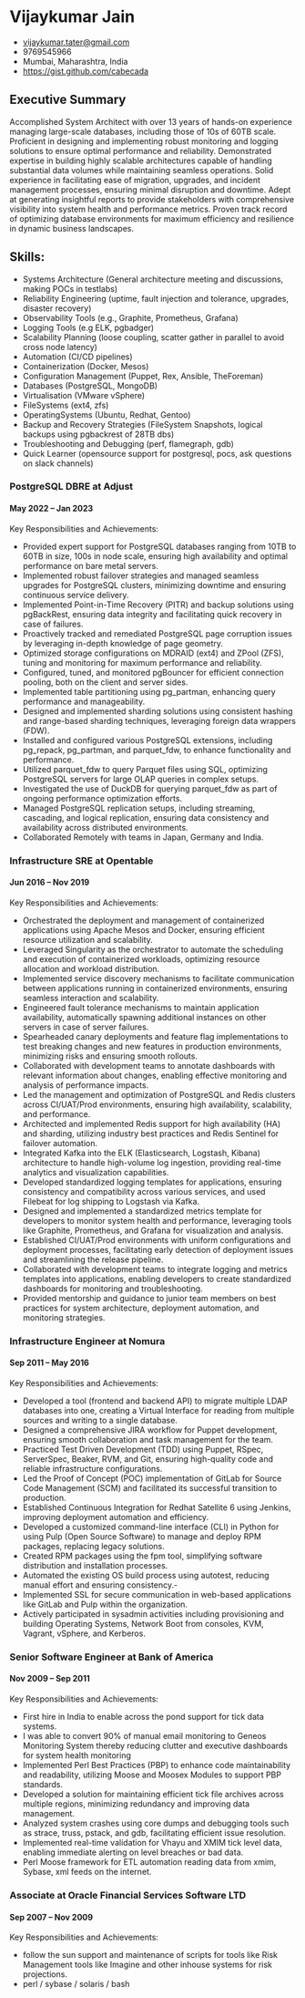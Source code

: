 # Vijaykumar Jain
  - vijaykumar.tater@gmail.com
  - 9769545966
  - Mumbai, Maharashtra, India
  - https://gist.github.com/cabecada

## Executive Summary
Accomplished System Architect with over 13 years of hands-on experience managing large-scale databases, including those of 10s of 60TB scale. Proficient in designing and implementing robust monitoring and logging solutions to ensure optimal performance and reliability. Demonstrated expertise in building highly scalable architectures capable of handling substantial data volumes while maintaining seamless operations. Solid experience in facilitating ease of migration, upgrades, and incident management processes, ensuring minimal disruption and downtime. Adept at generating insightful reports to provide stakeholders with comprehensive visibility into system health and performance metrics. Proven track record of optimizing database environments for maximum efficiency and resilience in dynamic business landscapes.

## Skills:

* Systems Architecture               (General architecture meeting and discussions, making POCs in testlabs)  
* Reliability Engineering            (uptime, fault injection and tolerance, upgrades, disaster recovery)
* Observability Tools                (e.g., Graphite, Prometheus, Grafana)
* Logging Tools                      (e.g ELK, pgbadger)
* Scalability Planning               (loose coupling, scatter gather in parallel to avoid cross node latency)
* Automation                         (CI/CD pipelines)
* Containerization                   (Docker, Mesos)
* Configuration Management           (Puppet, Rex, Ansible, TheForeman)
* Databases                          (PostgreSQL, MongoDB)
* Virtualisation                     (VMware vSphere)
* FileSystems                        (ext4, zfs)
* OperatingSystems                   (Ubuntu, Redhat, Gentoo)
* Backup and Recovery Strategies     (FileSystem Snapshots, logical backups using pgbackrest of 28TB dbs)
* Troubleshooting and Debugging      (perf, flamegraph, gdb) 
* Quick Learner                      (opensource support for postgresql, pocs, ask questions on slack channels)  

### PostgreSQL DBRE at Adjust
#### May 2022 – Jan 2023

Key Responsibilities and Achievements:
- Provided expert support for PostgreSQL databases ranging from 10TB to 60TB in size, 100s in node scale, ensuring high availability and optimal performance on bare metal servers.
- Implemented robust failover strategies and managed seamless upgrades for PostgreSQL clusters, minimizing downtime and ensuring continuous service delivery.
- Implemented Point-in-Time Recovery (PITR) and backup solutions using pgBackRest, ensuring data integrity and facilitating quick recovery in case of failures.
- Proactively tracked and remediated PostgreSQL page corruption issues by leveraging in-depth knowledge of page geometry.
- Optimized storage configurations on MDRAID (ext4) and ZPool (ZFS), tuning and monitoring for maximum performance and reliability.
- Configured, tuned, and monitored pgBouncer for efficient connection pooling, both on the client and server sides.
- Implemented table partitioning using pg_partman, enhancing query performance and manageability.
- Designed and implemented sharding solutions using consistent hashing and range-based sharding techniques, leveraging foreign data wrappers (FDW).
- Installed and configured various PostgreSQL extensions, including pg_repack, pg_partman, and parquet_fdw, to enhance functionality and performance.
- Utilized parquet_fdw to query Parquet files using SQL, optimizing PostgreSQL servers for large OLAP queries in complex setups.
- Investigated the use of DuckDB for querying parquet_fdw as part of ongoing performance optimization efforts.
- Managed PostgreSQL replication setups, including streaming, cascading, and logical replication, ensuring data consistency and availability across distributed environments.
- Collaborated Remotely with teams in Japan, Germany and India.


### Infrastructure SRE at Opentable
#### Jun 2016 – Nov 2019
Key Responsibilities and Achievements:
- Orchestrated the deployment and management of containerized applications using Apache Mesos and Docker, ensuring efficient resource utilization and scalability.
- Leveraged Singularity as the orchestrator to automate the scheduling and execution of containerized workloads, optimizing resource allocation and workload distribution.
- Implemented service discovery mechanisms to facilitate communication between applications running in containerized environments, ensuring seamless interaction and scalability.
- Engineered fault tolerance mechanisms to maintain application availability, automatically spawning additional instances on other servers in case of server failures.
- Spearheaded canary deployments and feature flag implementations to test breaking changes and new features in production environments, minimizing risks and ensuring smooth rollouts.
- Collaborated with development teams to annotate dashboards with relevant information about changes, enabling effective monitoring and analysis of performance impacts.
- Led the management and optimization of PostgreSQL and Redis clusters across CI/UAT/Prod environments, ensuring high availability, scalability, and performance.
- Architected and implemented Redis support for high availability (HA) and sharding, utilizing industry best practices and Redis Sentinel for failover automation.
- Integrated Kafka into the ELK (Elasticsearch, Logstash, Kibana) architecture to handle high-volume log ingestion, providing real-time analytics and visualization capabilities.
- Developed standardized logging templates for applications, ensuring consistency and compatibility across various services, and used Filebeat for log shipping to Logstash via Kafka.
- Designed and implemented a standardized metrics template for developers to monitor system health and performance, leveraging tools like Graphite, Prometheus, and Grafana for visualization and analysis.
- Established CI/UAT/Prod environments with uniform configurations and deployment processes, facilitating early detection of deployment issues and streamlining the release pipeline.
- Collaborated with development teams to integrate logging and metrics templates into applications, enabling developers to create standardized dashboards for monitoring and troubleshooting.
- Provided mentorship and guidance to junior team members on best practices for system architecture, deployment automation, and monitoring strategies.

### Infrastructure Engineer at Nomura
#### Sep 2011 – May 2016
Key Responsibilities and Achievements:

- Developed a tool (frontend and backend API) to migrate multiple LDAP databases into one, creating a Virtual Interface for reading from multiple sources and writing to a single database.
- Designed a comprehensive JIRA workflow for Puppet development, ensuring smooth collaboration and task management for the team.
- Practiced Test Driven Development (TDD) using Puppet, RSpec, ServerSpec, Beaker, RVM, and Git, ensuring high-quality code and reliable infrastructure configurations.
- Led the Proof of Concept (POC) implementation of GitLab for Source Code Management (SCM) and facilitated its successful transition to production.
- Established Continuous Integration for Redhat Satellite 6 using Jenkins, improving deployment automation and efficiency.
- Developed a customized command-line interface (CLI) in Python for using Pulp (Open Source Software) to manage and deploy RPM packages, replacing legacy solutions.
- Created RPM packages using the fpm tool, simplifying software distribution and installation processes.
- Automated the existing OS build process using autotest, reducing manual effort and ensuring consistency.- 
- Implemented SSL for secure communication in web-based applications like GitLab and Pulp within the organization.
- Actively participated in sysadmin activities including provisioning and building Operating Systems, Network Boot from consoles, KVM, Vagrant, vSphere, and Kerberos.

### Senior Software Engineer at Bank of America
#### Nov 2009 – Sep 2011
Key Responsibilities and Achievements:

- First hire in India to enable across the pond support for tick data systems.
- I was able to convert 90% of manual email monitoring to Geneos Monitoring System thereby reducing clutter and executive dashboards for system health monitoring
- Implemented Perl Best Practices (PBP) to enhance code maintainability and readability, utilizing Moose and Moosex Modules to support PBP standards.
- Developed a solution for maintaining efficient tick file archives across multiple regions, minimizing redundancy and improving data management.
- Analyzed system crashes using core dumps and debugging tools such as strace, truss, pstack, and gdb, facilitating efficient issue resolution.
- Implemented real-time validation for Vhayu and XMIM tick level data, enabling immediate alerting on level breaches or bad data.
- Perl Moose framework for ETL automation reading data from xmim, Sybase, xml feeds on the internet.

### Associate at Oracle Financial Services Software LTD
#### Sep 2007 – Nov 2009
Key Responsibilities and Achievements:

- follow the sun support and maintenance of scripts for tools like Risk Management tools like Imagine and other inhouse systems for risk projections.
- perl / sybase / solaris / bash
  
